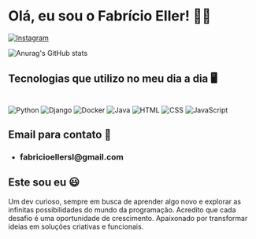 # Olá, eu sou o Fabrício Eller! 👋🏼

[![Instagram](https://img.shields.io/badge/Instagram-E4405F?style=for-the-badge&logo=instagram&logoColor=white)](https://www.instagram.com/fabr.eller?igsh=M2hjYWI1ZWswMmw3)

![Anurag's GitHub stats](https://github-readme-stats.vercel.app/api?username=fabricioellersl&show_icons=true&theme=dracula)

## Tecnologias que utilizo no meu dia a dia 🖥️

<div style="display: inline-block;"><br>
    <img alt="Python" src="https://img.shields.io/badge/Python-ED8B00?style=for-the-badge&logo=python&logoColor=white"/>
    <img alt="Django" src="https://img.shields.io/badge/Django-092E20?style=for-the-badge&logo=django&logoColor=white"/>
    <img alt="Docker" src="https://img.shields.io/badge/Docker-00B4FF?style=for-the-badge&logo=docker&logoColor=white"/>
    <img alt="Java" src="https://img.shields.io/badge/Java-C82300?style=for-the-badge&logo=openjdk&logoColor=white"/>
    <img alt="HTML" src="https://img.shields.io/badge/HTML5-E34F26?style=for-the-badge&logo=html5&logoColor=white"/>
    <img alt="CSS" src="https://img.shields.io/badge/CSS3-1572B6?style=for-the-badge&logo=css3&logoColor=white"/>
    <img alt="JavaScript" src="https://img.shields.io/badge/JavaScript-F7DF1E?style=for-the-badge&logo=javascript&logoColor=black"/>
</div>

## Email para contato 📧

* <h3>fabricioellersl@gmail.com</h3>

## Este sou eu 😃
Um dev curioso, sempre em busca de aprender algo novo e explorar as infinitas possibilidades do mundo da programação. Acredito que cada desafio é uma oportunidade de crescimento. Apaixonado por transformar ideias em soluções criativas e funcionais.
